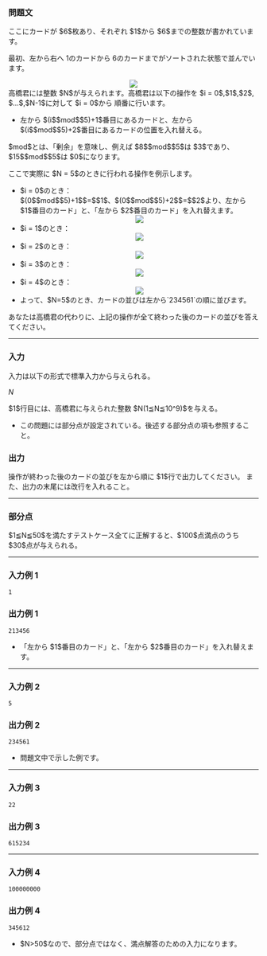 
<div>

<div>

### **問題文**

<section>
ここにカードが $6$枚あり、それぞれ $1$から $6$までの整数が書かれています。

最初、左から右へ $1$のカードから $6$のカードまでがソートされた状態で並んでいます。


<div style="text-align: center;">

<img src="https://atcoder.jp/img/abc/004/3_1.png">

</img>

</div>
高橋君には整数 $N$が与えられます。高橋君は以下の操作を $i = 0$,$1$,$2$, $...$,$N-1$に対して $i = 0$から 順番に行います。
        
<ul>

<li>
左から $(i$$mod$$5)+1$番目にあるカードと、左から $(i$$mod$$5)+2$番目にあるカードの位置を入れ替える。
</li>

</ul>
$mod$とは、「剰余」を意味し、例えば $8$$mod$$5$は $3$であり、$15$$mod$$5$は $0$になります。
        
<p>
ここで実際に $N = 5$のときに行われる操作を例示します。
</p>

<ul>

<li>
$i = 0$のとき：
</li>
$(0$$mod$$5)+1$$=$$1$、$(0$$mod$$5)+2$$=$$2$より、左から $1$番目のカード」と、「左から $2$番目のカード」を入れ替えます。
            
<div style="text-align: center;">

<img src="https://atcoder.jp/img/abc/004/3_2.png">

</img>

</div>

<li>
$i = 1$のとき：
</li>

<div style="text-align: center;">

<img src="https://atcoder.jp/img/abc/004/3_3.png">

</img>

</div>

<li>
$i = 2$のとき：
</li>

<div style="text-align: center;">

<img src="https://atcoder.jp/img/abc/004/3_4.png">

</img>

</div>

<li>
$i = 3$のとき：
</li>

<div style="text-align: center;">

<img src="https://atcoder.jp/img/abc/004/3_5.png">

</img>

</div>

<li>
$i = 4$のとき：
</li>

<div style="text-align: center;">

<img src="https://atcoder.jp/img/abc/004/3_6.png">

</img>

</div>

<li>
よって、$N=5$のとき、カードの並びは左から`234561`の順に並びます。
</li>

</ul>
あなたは高橋君の代わりに、上記の操作が全て終わった後のカードの並びを答えてください。
    
</section>

</div>

---

<div>

### **入力**

<section>
入力は以下の形式で標準入力から与えられる。

<div>

$N$
</div>
$1$行目には、高橋君に与えられた整数 $N(1≦N≦10^9)$を与える。
        
<ul>

<li>
この問題には部分点が設定されている。後述する部分点の項も参照すること。
</li>

</ul>

</section>

</div>

<div>

### **出力**

<section>
操作が終わった後のカードの並びを左から順に $1$行で出力してください。


<span>
また、出力の末尾には改行を入れること。
		
</span>

</section>

</div>

---

<div>

### **部分点**

<section>

<p>
$1≦N≦50$を満たすテストケース全てに正解すると、$100$点満点のうち $30$点が与えられる。
</p>

</section>

</div>

---

<div>

### **入力例 1**

<section>

```
1
```

</section>

</div>

<div>

### **出力例 1**

<section>

```
213456
```

<ul>

<li>
「左から $1$番目のカード」と、「左から $2$番目のカード」を入れ替えます。
</li>

</ul>

</section>

</div>

---

<div>

### **入力例 2**

<section>

```
5
```

</section>

</div>

<div>

### **出力例 2**

<section>

```
234561
```

<ul>

<li>
問題文中で示した例です。
</li>

</ul>

</section>

</div>

---

<div>

### **入力例 3**

<section>

```
22
```

</section>

</div>

<div>

### **出力例 3**

<section>

```
615234
```

</section>

</div>

---

<div>

### **入力例 4**

<section>

```
100000000
```

</section>

</div>

<div>

### **出力例 4**

<section>

```
345612
```

<ul>

<li>
$N>50$なので、部分点ではなく、満点解答のための入力になります。
</li>

</ul>

</section>

</div>

</div>
